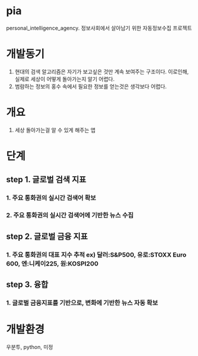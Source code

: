 # pia
personal_intelligence_agency. 정보사회에서 살아남기 위한 자동정보수집 프로젝트

# 개발동기
1. 현대의 검색 알고리즘은 자기가 보고싶은 것만 계속 보여주는 구조이다. 이로인해, 실제로 세상이 어떻게 돌아가는지 알기 어렵다.
2. 범람하는 정보의 홍수 속에서 필요한 정보를 얻는것은 생각보다 어렵다.

# 개요
1. 세상 돌아가는걸 알 수 있게 해주는 앱

# 단계
## step 1. 글로벌 검색 지표
### 1. 주요 통화권의 실시간 검색어 확보
### 2. 주요 통화권의 실시간 검색어에 기반한 뉴스 수집

## step 2. 글로벌 금융 지표
### 1. 주요 통화권의 대표 지수 추적 ex) 달러:S&P500, 유로:STOXX Euro 600, 엔:니케이225, 원:KOSPI200

## step 3. 융합
### 1. 글로벌 금융지표를 기반으로, 변화에 기반한 뉴스 자동 확보

# 개발환경
우분투, python, 미정
